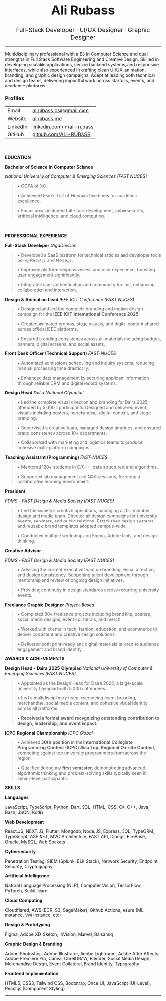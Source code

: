 <h1 align="center" style="font-size: 2.5rem; font-weight: bold;">Ali Rubass</h1>
<p align="center" style="font-size: 1.2rem;">
Full-Stack Developer · UI/UX Designer · Graphic Designer 
</p>

---

Multidisciplinary professional with a BS in Computer Science and dual
strengths in Full Stack Software Engineering and Creative Design.
Skilled in developing scalable applications, secure backend systems, and
responsive interfaces, while also experienced in crafting clean UI/UX,
animation, branding, and graphic design campaigns. Adept at leading both
technical and design teams, delivering impactful work across startups,
events, and academic platforms.


### Profiles

<table>
  <tr>
    <td>Email</td>
    <td><a href="mailto:alirubass.cs@gmail.com">alirubass.cs@gmail.com</a></td>
  </tr>
  <tr>
    <td>Website</td>
    <td><a href="https://alirubass.me">alirubass.me</a></td>
  </tr>
  <tr>
    <td>LinkedIn</td>
    <td><a href="https://www.linkedin.com/in/ali-rubass">linkedin.com/in/ali-rubass</a></td>
  </tr>
  <tr>
    <td>GitHub</td>
    <td><a href="https://github.com/ALI-RUBASS">github.com/ALI-RUBASS</a></td>
  </tr>
</table>

<br></br>
**EDUCATION**

**Bachelor** **of** **Science** **in** **Computer** **Science**

*National* *University* *of* *Computer* *&* *Emerging* *Sciences*
*(FAST* *NUCES)*

> • CGPA of 3.0.
> 
> • Achieved Dean's List of Honours five times for academic excellence.
> 
> • Focus areas included full-stack development, cybersecurity, artificial
> intelligence, and cloud computing.

<br></br>
**PROFESSIONAL** **EXPERIENCE**

**Full-Stack** **Developer** *GigaDevDen*

> • Developed a SaaS platform for technical articles and developer tools using React.js and Node.js.
>
> • Improved platform responsiveness and user experience, boosting user engagement significantly.
> 
> • Integrated user authentication and community forums, enhancing collaboration and interaction.

**Design** **&** **Animation** **Lead** *IEEE* *ICIT* *Conference* *(FAST* *NUCES)*

> • Designed and led the complete branding and motion design campaign for the **IEEE** **ICIT** **International** **Conference** **2025**.
>
> • Created animated promos, stage visuals, and digital content shared across official IEEE platforms.
> 
> • Ensured branding consistency across all materials including badges, banners, digital screens, and social assets.

**Front** **Desk** **Officer** **(Technical** **Support)** *FAST-NUCES*

> • Automated admissions scheduling and inquiry systems, reducing manual processing time drastically.
> 
> • Enhanced data management by securing applicant information through reliable CRM and digital record systems.

**Design** **Head** *Daira* *National* *Olympiad*

> • Led the complete visual direction and branding for Daira 2025, attended by 5,000+ participants. Designed and delivered event visuals including posters, merchandise, digital content, and stage branding.
>
> • Supervised a creative team, managed design timelines, and ensured brand consistency across 10+ departments.
>
> • Collaborated with marketing and logistics teams to produce cohesive multi-platform campaigns.

**Teaching** **Assistant** **(Programming)** *FAST-NUCES*

> • Mentored 120+ students in C/C++, data structures, and algorithms.
> 
> • Supported lab management and Q&A sessions, fostering a collaborative learning environment.

**President**

*FDMS* *-* *FAST* *Design* *&* *Media* *Society* *(FAST* *NUCES)*

> • Led the society’s creative operations, managing a 20+ member design and media team. Directed all design campaigns for university events, seminars, and public relations. Established design systems and reusable brand templates adopted campus-wide.
>
> • Conducted multiple workshops on Figma, Adobe tools, and design thinking.

**Creative** **Advisor**

*FDMS* *-* *FAST* *Design* *&* *Media* *Society* *(FAST* *NUCES)*

> • Advising the current executive team on branding, visual direction, and design consistency. Supporting talent development through mentorship and review of ongoing design initiatives.
>
> • Providing continuity in design standards across recurring university events.

**Freelance** **Graphic** **Designer** *Project-Based*

> • Completed 80+ freelance projects including brand kits, posters, social media designs, event collaterals, and merch.
>
> • Worked with clients in tech, fashion, education, and ecommerce to deliver consistent and creative design solutions.
>
> • Delivered both print-ready and digital materials tailored to audience engagement and brand identity.


**AWARDS** **&** **ACHIEVEMENTS**

**Design** **Head** **-** **Daira** **2025** **Olympiad** *National* *University* *of* *Computer* *&* *Emerging* *Sciences* *(FAST* *NUCES)*

> • Appointed as the Design Head for Daira 2025, a large-scale university Olympiad with 5,000+ attendees.
>
> • Led a multidisciplinary team, overseeing event branding, merchandise, social media content, and cohesive visual identity across all platforms.
>
> • **Received** **a** **formal** **award** **recognizing** **outstanding** **contribution** **to** **design,** **leadership,** **and** **event** **impact.**

**ICPC** **Regional** **Championship** *ICPC* *Global*

> • Achieved **30th** **position** in the **International** **Collegiate** **Programming** **Contest** **(ICPC)** **Asia** **Topi** **Regional** **On-site** **Contest**, competing against top university programmers from across the region.
>
> • Qualified during my **first** **semester**, demonstrating advanced algorithmic thinking and problem-solving skills typically seen in senior-level participants.

**SKILLS**

**Languages**

JavaScript, TypeScript, Python, Dart, SQL, HTML, CSS, C#, C++, Java,
Bash, JSON, Kotlin

**Web** **Development**

React.JS, NEXT.JS, Flutter, Mongodb, Node.JS, Express, SQL, TypeORM,
TypeScript, ASP.NET, MVC Architecture, FAST API, Django, FireBase,
Oracle, MySQL, Web Sockets

**Cybersecurity**

Penetration Testing, SIEM (Splunk, ELK Stack), Network Security,
Endpoint Security, Cryptography

**Artificial** **Intelligence**

Natural Language Processing (NLP), Computer Vision, TensorFlow, PyTorch,
Scikit-learn

**Cloud** **Computing**

Cloudflared, AWS (ECR, S3, SageMaker), Github Actions, Azure (ML
Instance, VM Instance, etc)

**Design** **&** **Prototyping**

Figma, Adobe XD, Sketch, InVision, Marvel, Balsamiq

**Graphic** **Design** **&** **Branding**

Adobe Photoshop, Adobe Illustrator, Adobe Lightroom, Adobe After
Affects, Adobe Premiere Pro, Canva, CorelDRAW, Blender, Social Media
Design, Merchandise Design, Event Collateral, Brand Identity, Typography

**Frontend** **Implementation**

HTML5, CSS3, Tailwind CSS, Bootstrap, Once UI, JavaScript (UI-Level),
React.js (Component Styling)

---
